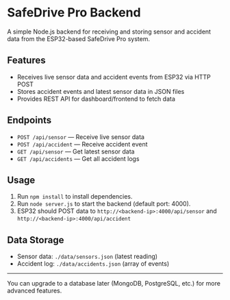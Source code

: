# SafeDrive Pro Backend

A simple Node.js backend for receiving and storing sensor and accident data from the ESP32-based SafeDrive Pro system.

## Features
- Receives live sensor data and accident events from ESP32 via HTTP POST
- Stores accident events and latest sensor data in JSON files
- Provides REST API for dashboard/frontend to fetch data

## Endpoints
- `POST /api/sensor` — Receive live sensor data
- `POST /api/accident` — Receive accident event
- `GET /api/sensor` — Get latest sensor data
- `GET /api/accidents` — Get all accident logs

## Usage
1. Run `npm install` to install dependencies.
2. Run `node server.js` to start the backend (default port: 4000).
3. ESP32 should POST data to `http://<backend-ip>:4000/api/sensor` and `http://<backend-ip>:4000/api/accident`

## Data Storage
- Sensor data: `./data/sensors.json` (latest reading)
- Accident log: `./data/accidents.json` (array of events)

---

You can upgrade to a database later (MongoDB, PostgreSQL, etc.) for more advanced features.

